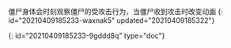 僵尸身体会时刻观察僵尸的受攻击行为，当僵尸收到攻击时改变动画
{: id="20210409185233-waxnak5" updated="20210409185322"}


{: id="20210409185233-9gddd8q" type="doc"}
